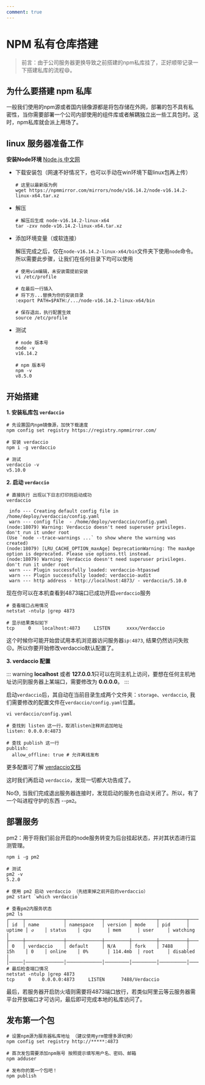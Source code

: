 ```yaml
---
comment: true
---
```


# NPM 私有仓库搭建

> 前言：由于公司服务器更换导致之前搭建的npm私库挂了，正好顺带记录一下搭建私库的流程:smile:。

## 为什么要搭建 npm 私库

一般我们使用的npm源或者国内镜像源都是将包存储在外网，部署的包不具有私密性，当你需要部署一个公司内部使用的组件库或者解耦独立出一些工具包时。这时，npm私库就会派上用场了。

## linux 服务器准备工作

**安装Node环境** [ Node.js 中文网](http://nodejs.cn/download/)

- 下载安装包（网速不好情况下，也可以手动在win环境下载linux包再上传）
  
  ```shell
  # 这里以最新版为例
  wget https://npmmirror.com/mirrors/node/v16.14.2/node-v16.14.2-linux-x64.tar.xz
  ```

- 解压
  
  ```shell
  # 解压后生成 node-v16.14.2-linux-x64
  tar -zxv node-v16.14.2-linux-x64.tar.xz
  ```

- 添加环境变量（或软连接）
  
  解压完成之后，仅在`node-v16.14.2-linux-x64/bin`文件夹下使用`node`命令。所以需要此步骤，让我们在任何目录下均可以使用
  
  ```shell
  # 使用vim编辑，未安装需提前安装
  vi /etc/profile
  
  # 在最后一行插入
  # 将下方...替换为你的安装目录
  :export PATH=$PATH:/.../node-v16.14.2-linux-x64/bin
  
  # 保存退出，执行配置生效
  source /etc/profile
  ```

- 测试
  
  ```shell
  # node 版本号
  node -v
  v16.14.2
  
  # npm 版本号
  npm -v
  v8.5.0
  ```

## 开始搭建

**1.  安装私库包 `verdaccio`**

```shell
# 先设置国内npm镜像源，加快下载速度
npm config set registry https://registry.npmmirror.com/

# 安装 verdaccio
npm i -g verdaccio

# 测试
verdaccio -v
v5.10.0
```

**2.  启动 `verdaccio`**

```shell
# 直接执行 出现以下日志打印则启动成功
verdaccio

 info --- Creating default config file in /home/deploy/verdaccio/config.yaml
 warn --- config file  - /home/deploy/verdaccio/config.yaml
(node:18079) Warning: Verdaccio doesn't need superuser privileges. don't run it under root
(Use `node --trace-warnings ...` to show where the warning was created)
(node:18079) [LRU_CACHE_OPTION_maxAge] DeprecationWarning: The maxAge option is deprecated. Please use options.ttl instead.
(node:18079) Warning: Verdaccio doesn't need superuser privileges. don't run it under root
 warn --- Plugin successfully loaded: verdaccio-htpasswd
 warn --- Plugin successfully loaded: verdaccio-audit
 warn --- http address - http://localhost:4873/ - verdaccio/5.10.0
```

现在你可以在本机查看到4873端口已成功开启`verdaccio`服务

```shell
# 查看端口占用情况
netstat -ntulp |grep 4873

# 显示结果类似如下
tcp     0    localhost:4873     LISTEN      xxxx/Verdaccio
```

这个时候你可能开始尝试用本机浏览器访问服务器`ip:4873`, 结果仍然访问失败☹。所以你要开始修改verdaccio默认配置了。

**3. verdaccio 配置**

::: warning
**localhost** 或者 **127.0.0.1**只可以在同主机上访问，要想在任何主机地址访问到服务器上某端口，需要修改为 **0.0.0.0**。
:::

启动`verdaccio`后，其自动在当前目录生成两个文件夹：`storage`、`verdaccio`, 我们需要修改的配置文件在`verdaccio/config.yaml`位置。

```shell
vi verdaccio/config.yaml

# 查找到 listen 这一行，取消listen注释并追加地址
listen: 0.0.0.0:4873

# 查找 publish 这一行
publish:
  allow_offline: true # 允许离线发布
```

更多配置可了解 [verdaccio文档](https://verdaccio.org/docs/what-is-verdaccio)

这时我们再启动 `verdaccio`，发现一切都大功告成了。

No:sweat:, 当我们完成退出服务器连接时，发现启动的服务也自动关闭了。所以，有了一个叫进程守护的东西 --`pm2`。

## 部署服务

pm2：用于将我们前台开启的node服务转变为后台挂起状态，并对其状态进行监测管理。

```shell
npm i -g pm2

# 测试
pm2 -v
5.2.0

# 使用 pm2 启动 verdaccio （先结束掉之前开启的verdaccio）
pm2 start `which verdaccio`

# 查看pm2内服务状态
pm2 ls
┌─────┬──────────────┬─────────────┬─────────┬─────────┬──────────┬────────┬──────┬───────────┬──────────┬──────────┬──────────┬──────────┐
│ id  │ name         │ namespace   │ version │ mode    │ pid      │ uptime │ ↺    │ status    │ cpu      │ mem      │ user     │ watching │
├─────┼──────────────┼─────────────┼─────────┼─────────┼──────────┼────────┼──────┼───────────┼──────────┼──────────┼──────────┼──────────┤
│ 0   │ verdaccio    │ default     │ N/A     │ fork    │ 7488     │ 15h    │ 0    │ online    │ 0%       │ 114.4mb  │ root     │ disabled │
│─────│──────────────│─────────────│─────────│─────────│──────────│────────│──────│───────────│──────────│──────────│──────────│──────────│
# 最后检查端口情况
netstat -ntulp |grep 4873
tcp     0    0.0.0.0:4873     LISTEN      7488/Verdaccio
```

最后，若服务器开启防火墙则需要将4873端口放行，若类似阿里云等云服务器需平台开放端口才可访问，最后即可完成本地的私库访问了。

## 发布第一个包

```shell
# 设置npm源为服务器私库地址 （建议使用yrm管理多源切换）
npm config set registry http://*****:4873

# 首次发包需要添加npm账号 按照提示填写用户名、密码、邮箱
npm adduser 

# 发布你的第一个包吧！
npm publish 
```